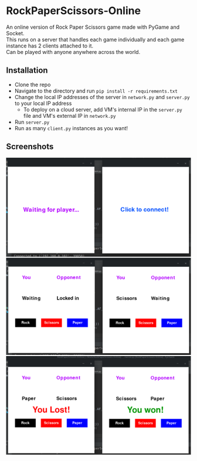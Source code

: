 # RockPaperScissors-Online
An online version of Rock Paper Scissors game made with PyGame and Socket. <br />
This runs on a server that handles each game individually and each game instance has 2 clients attached to it. <br />
Can be played with anyone anywhere across the world. <br />

## Installation
* Clone the repo
* Navigate to the directory and run `pip install -r requirements.txt`
* Change the local IP addresses of the server in `network.py` and `server.py` to your local IP address
	* To deploy on a cloud server, add VM's internal IP in the `server.py` file and VM's external IP in `network.py`
* Run `server.py`
* Run as many `client.py` instances as you want!

## Screenshots
![Alt](/Screenshots/waiting.png "Waiting Screen")
![Alt](/Screenshots/playing.png "Game Screen")
![Alt](/Screenshots/complete.png "Win Screen")
